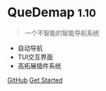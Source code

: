 <!--
 * @Author: Mr.Sen
 * @LastEditTime: 2020-06-06 01:37:02
 * @Website: https://grimoire.cn
 * @Mr.Sen All rights reserved
--> 

<!-- _coverpage.md -->

<!-- ![logo](_media/icon.svg) -->

# QueDemap <small>1.10</small>

> 一个不智能的智能导航系统

- 自动导航
- TUI交互界面
- 高拓展插件系统

[GitHub](https://github.com/NorthCityChen/QueDemap)
[Get Started](#quedemap用户指南)